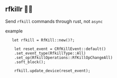 ## rfkillr 🦀🔪 

Send `rfkill` commands through rust, not `async`

example
```
   let rfkill = RfKill::new()?;

    let reset_event = CRfKillEvent::default()
    .set_event_type(RfkillType::All)
    .set_op(RfkillOperations::RfKillOpChangeAll)
    .soft_block();

    rfkill.update_device(reset_event);
```